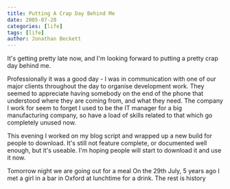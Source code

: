 ```yaml
---
title: Putting A Crap Day Behind Me
date: 2005-07-28
categories: [life]
tags: [life]
author: Jonathan Beckett
---
```


It's getting pretty late now, and I'm looking forward to putting a pretty crap day behind me.

Professionally it was a good day - I was in communication with one of our major clients throughout the day to organise development work. They seemed to appreciate having somebody on the end of the phone that understood where they are coming from, and what they need. The company I work for seem to forget I used to be the IT manager for a big manufacturing company, so have a load of skills related to that which go completely unused now.

This evening I worked on my blog script and wrapped up a new build for people to download. It's still not feature complete, or documented well enough, but it's useable. I'm hoping people will start to download it and use it now.

Tomorrow night we are going out for a meal  On the 29th July, 5 years ago I met a girl in a bar in Oxford at lunchtime for a drink. The rest is history 